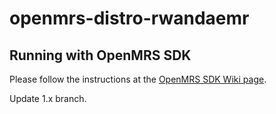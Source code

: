 openmrs-distro-rwandaemr
==========================

## Running with OpenMRS SDK

Please follow the instructions at the [OpenMRS SDK Wiki page](https://wiki.openmrs.org/display/docs/OpenMRS+SDK).

Update 1.x branch. 

